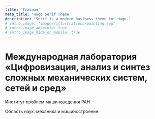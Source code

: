 ```yaml
---
title: 'Главная'
meta_title: 'Hugo Serif Theme'
description: "Serif is a modern business theme for Hugo."
# intro_image: "images/illustrations/pointing.svg"
# intro_image_absolute: true
# intro_image_hide_on_mobile: true
---
```



# Международная лаборатория «Цифровизация, анализ и синтез сложных механических систем, сетей и сред»

Институт проблем машиноведения РАН

Область наук: механика и машиностроение

